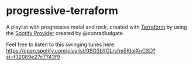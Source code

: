 # progressive-terraform

A playlist with progressive metal and rock, created with [Terraform](https://terraform.io) by using the [Spotify Provider](https://registry.terraform.io/providers/conradludgate/spotify/latest) created by @conradludgate.

Feel free to listen to this swinging tunes here: https://open.spotify.com/playlist/0SO3bYGLrsfm5KIoiXnCSD?si=f32089e27c7743f9